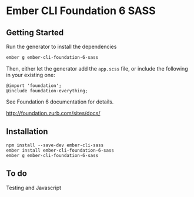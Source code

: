 # Ember CLI Foundation 6 SASS

## Getting Started

Run the generator to install the dependencies

```bash
ember g ember-cli-foundation-6-sass
```

Then, either let the generator add the `app.scss` file, or include the following in your existing one:

```
@import 'foundation';
@include foundation-everything;
```

See Foundation 6 documentation for details.

http://foundation.zurb.com/sites/docs/

## Installation

```
npm install --save-dev ember-cli-sass
ember install ember-cli-foundation-6-sass
ember g ember-cli-foundation-6-sass
```

## To do

Testing and Javascript
